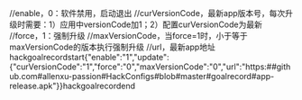 //enable，0：软件禁用，启动退出
//curVersionCode，最新app版本号，每次升级时需要：1）应用中versionCode加1；2）配置curVersionCode为最新
//force，1：强制升级
//maxVersionCode，当force=1时，小于等于maxVersionCode的版本执行强制升级
//url，最新app地址
hackgoalrecordstart{"enable":"1","update":{"curVersionCode":"1","force":"0","maxVersionCode":"0","url":"https:##github.com#allenxu-passion#HackConfigs#blob#master#goalrecord#app-release.apk"}}hackgoalrecordend

